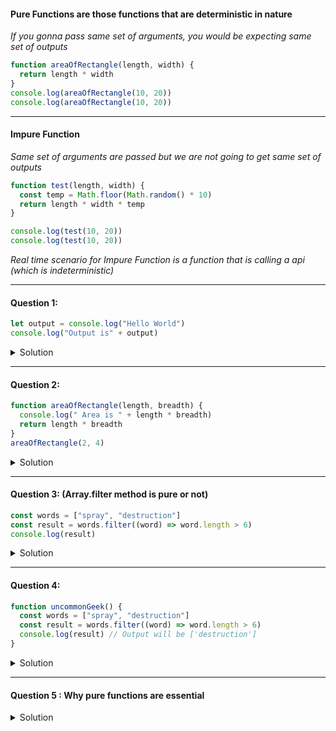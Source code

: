 #### Pure Functions are those functions that are deterministic in nature

<i>If you gonna pass same set of arguments, you would be expecting same set of outputs</i>

```js
function areaOfRectangle(length, width) {
  return length * width
}
console.log(areaOfRectangle(10, 20))
console.log(areaOfRectangle(10, 20))
```

---

#### Impure Function

<i>Same set of arguments are passed but we are not going to get same set of outputs</i>

```js
function test(length, width) {
  const temp = Math.floor(Math.random() * 10)
  return length * width * temp
}

console.log(test(10, 20))
console.log(test(10, 20))
```

<i>Real time scenario for Impure Function is a function that is calling a api (which is indeterministic)</i>

---

#### Question 1:

```js
let output = console.log("Hello World")
console.log("Output is" + output)
```

<details>
<summary>Solution</summary>

```js
- console.log is a function
- console.log as a function always returns undefined
- As it always returning undefined, it is a deterministic function (always returns same value)
- That is why console.log is a pure function
```

</details>

---

#### Question 2:

```js
function areaOfRectangle(length, breadth) {
  console.log(" Area is " + length * breadth)
  return length * breadth
}
areaOfRectangle(2, 4)
```

<details>
<summary>Solution</summary>

```js
- console.log is a function
- Adding console.log makes a function Impure (Side Effect)
- As it always returning undefined, it is a deterministic function (always returns same value)
- That is why console.log is a pure function
```

</details>

---

#### Question 3: (Array.filter method is pure or not)

```js
const words = ["spray", "destruction"]
const result = words.filter((word) => word.length > 6)
console.log(result)
```

<details>
<summary>Solution</summary>

```js
- pure function
- Since words.filter is not enclosed in any function (words.filter) is pure function.
```

</details>

---

#### Question 4:

```js
function uncommonGeek() {
  const words = ["spray", "destruction"]
  const result = words.filter((word) => word.length > 6)
  console.log(result) // Output will be ['destruction']
}
```

<details>
<summary>Solution</summary>

```js
- uncommonGeek is not a pure function
- Since words.filter is not enclosed in any function (words.filter) is pure function.
```

</details>

---

#### Question 5 : Why pure functions are essential

<details>
<summary>Solution</summary>

1. Deterministic
2. Memoization

```js
- Due to they are deterministic in nature they are very useful in the long run.
- As they are not going to change the outputs, it can be used at multiple places in your project.
- When we are calling something we will be checking if that value already exists in the memory or not

Ex: if we know that same values are passed everytime, then we rather store them instead of computing
```

</details>
